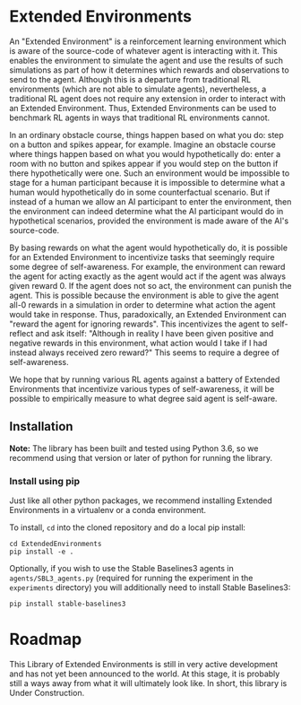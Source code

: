 # Extended Environments

An "Extended Environment" is a reinforcement learning environment which is aware of
the source-code of whatever agent is interacting with it. This enables the
environment to simulate the agent and use the results of such simulations as part
of how it determines which rewards and observations to send to the agent. Although
this is a departure from traditional RL environments (which are not able to simulate
agents), nevertheless, a traditional RL agent does not require any extension in
order to interact with an Extended Environment. Thus, Extended Environments can be
used to benchmark RL agents in ways that traditional RL environments cannot.

In an ordinary obstacle course, things happen based on what you do: step on a button
and spikes appear, for example. Imagine an obstacle course where things happen
based on what you would hypothetically do: enter a room with no button and spikes
appear if you would step on the button if there hypothetically were one. Such an
environment would be impossible to stage for a human participant because it is
impossible to determine what a human would hypothetically do in some counterfactual
scenario. But if instead of a human we allow an AI participant to enter the
environment, then the environment can indeed determine what the AI participant would
do in hypothetical scenarios, provided the environment is made aware of the AI's
source-code.

By basing rewards on what the agent would hypothetically do, it is possible for an
Extended Environment to incentivize tasks that seemingly require some degree of
self-awareness. For example, the environment can reward the agent for acting exactly
as the agent would act if the agent was always given reward 0. If the agent does not
so act, the environment can punish the agent. This is possible because the environment
is able to give the agent all-0 rewards in a simulation in order to determine what
action the agent would take in response. Thus, paradoxically, an Extended Environment
can "reward the agent for ignoring rewards". This incentivizes the agent to
self-reflect and ask itself: "Although in reality I have been given positive and
negative rewards in this environment, what action would I take if I had instead always
received zero reward?" This seems to require a degree of self-awareness.

We hope that by running various RL agents against a battery of Extended Environments
that incentivize various types of self-awareness, it will be possible to empirically
measure to what degree said agent is self-aware.

## Installation

**Note:** The library has been built and tested using Python 3.6, so
we recommend using that version or later of python for running the library.

### Install using pip

Just like all other python packages, we recommend installing
Extended Environments in a virtualenv or a conda environment.

To install, `cd` into the cloned repository and do a local pip install:
```
cd ExtendedEnvironments
pip install -e .
```

Optionally, if you wish to use the Stable Baselines3 agents in
`agents/SBL3_agents.py` (required for running the experiment in the
`experiments` directory) you will additionally need to install Stable Baselines3:
```
pip install stable-baselines3
```

# Roadmap

This Library of Extended Environments is still in very active development and has
not yet been announced to the world. At this stage, it is probably still a ways away
from what it will ultimately look like. In short, this library is Under Construction.